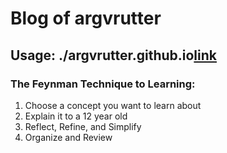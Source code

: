 #  Blog of argvrutter

## Usage: ./argvrutter.github.io[link](https://argvrutter.github.io/)

### The Feynman Technique to Learning:

1. Choose a concept you want to learn about
2. Explain it to a 12 year old
3. Reflect, Refine, and Simplify
4. Organize and Review
